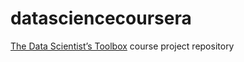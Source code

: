 datasciencecoursera
===================

[The Data Scientist’s Toolbox](https://class.coursera.org/datascitoolbox-009) course project repository
